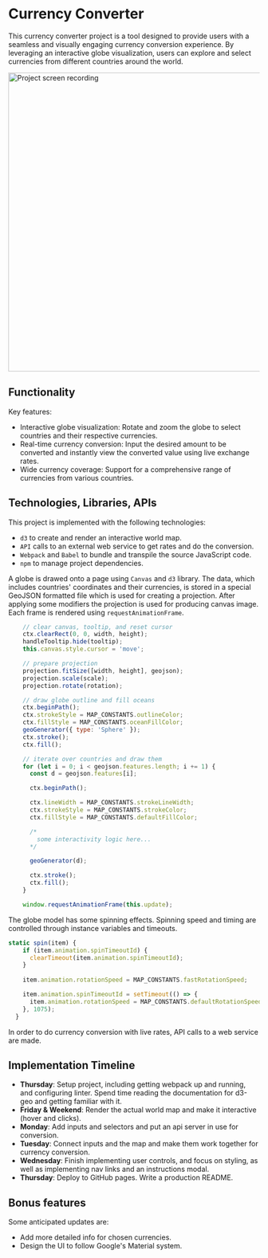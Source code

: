 # Currency Converter

This currency converter project is a tool designed to provide users with a seamless and visually engaging currency conversion experience. By leveraging an interactive globe visualization, users can explore and select currencies from different countries around the world.


<img width="600" alt="Project screen recording" src="https://github.com/artemplv/currency-converter/assets/48654322/a0a55073-e5d7-4248-863f-ccceacf616fe">

## Functionality

Key features:

- Interactive globe visualization: Rotate and zoom the globe to select countries and their respective currencies.
- Real-time currency conversion: Input the desired amount to be converted and instantly view the converted value using live exchange rates.
- Wide currency coverage: Support for a comprehensive range of currencies from various countries.



## Technologies, Libraries, APIs
This project is implemented with the following technologies:

- ```d3``` to create and render an interactive world map.
- ```API``` calls to an external web service to get rates and do the conversion.
- ```Webpack``` and ```Babel``` to bundle and transpile the source JavaScript code.
- ```npm``` to manage project dependencies.


A globe is drawed onto a page using ```Canvas``` and ```d3``` library. The data, which includes countries' coordinates and their currencies, is stored in a special GeoJSON formatted file which is used for creating a projection. After applying some modifiers the projection is used for producing canvas image. Each frame is rendered using ```requestAnimationFrame```.
```JavaScript
    // clear canvas, tooltip, and reset cursor
    ctx.clearRect(0, 0, width, height);
    handleTooltip.hide(tooltip);
    this.canvas.style.cursor = 'move';

    // prepare projection
    projection.fitSize([width, height], geojson);
    projection.scale(scale);
    projection.rotate(rotation);

    // draw globe outline and fill oceans
    ctx.beginPath();
    ctx.strokeStyle = MAP_CONSTANTS.outlineColor;
    ctx.fillStyle = MAP_CONSTANTS.oceanFillColor;
    geoGenerator({ type: 'Sphere' });
    ctx.stroke();
    ctx.fill();

    // iterate over countries and draw them
    for (let i = 0; i < geojson.features.length; i += 1) {
      const d = geojson.features[i];

      ctx.beginPath();

      ctx.lineWidth = MAP_CONSTANTS.strokeLineWidth;
      ctx.strokeStyle = MAP_CONSTANTS.strokeColor;
      ctx.fillStyle = MAP_CONSTANTS.defaultFillColor;

      /*
        some interactivity logic here...
      */

      geoGenerator(d);

      ctx.stroke();
      ctx.fill();
    }

    window.requestAnimationFrame(this.update);

```

The globe model has some spinning effects. Spinning speed and timing are controlled through instance variables and timeouts.

```JavaScript
static spin(item) {
    if (item.animation.spinTimeoutId) {
      clearTimeout(item.animation.spinTimeoutId);
    }
    
    item.animation.rotationSpeed = MAP_CONSTANTS.fastRotationSpeed;

    item.animation.spinTimeoutId = setTimeout(() => {
      item.animation.rotationSpeed = MAP_CONSTANTS.defaultRotationSpeed;
    }, 1075);
  }
```

In order to do currency conversion with live rates, API calls to a web service are made.


## Implementation Timeline
- **Thursday**: Setup project, including getting webpack up and running, and configuring linter. Spend time reading the documentation for d3-geo and getting familiar with it.
- **Friday & Weekend**: Render the actual world map and make it interactive (hover and clicks).
- **Monday**: Add inputs and selectors and put an api server in use for conversion.
- **Tuesday**: Connect inputs and the map and make them work together for currency conversion.
- **Wednesday**: Finish implementing user controls, and focus on styling, as well as implementing nav links and an instructions modal.
- **Thursday**: Deploy to GitHub pages. Write a production README.


## Bonus features
Some anticipated updates are:

- Add more detailed info for chosen currencies.
- Design the UI to follow Google's Material system. 

